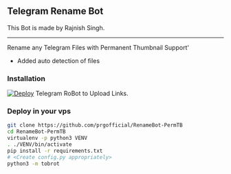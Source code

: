 ## Telegram Rename Bot 

This Bot is made by Rajnish Singh.

---
Rename any Telegram Files with Permanent Thumbnail Support'

* Added auto detection of files


### Installation

[![Deploy](https://www.herokucdn.com/deploy/button.svg)](https://www.heroku.com/deploy?template=https://github.com/DocPara/cutetypist)
Telegram RoBot to Upload Links.

### Deploy in your vps
```sh
git clone https://github.com/prgofficial/RenameBot-PermTB
cd RenameBot-PermTB
virtualenv -p python3 VENV
. ./VENV/bin/activate
pip install -r requirements.txt
# <Create config.py appropriately>
python3 -m tobrot
```

